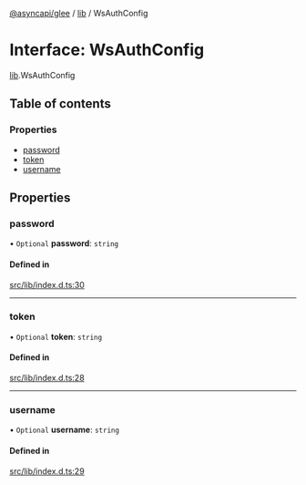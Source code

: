 [@asyncapi/glee](../README.md) / [lib](../modules/lib.md) / WsAuthConfig

# Interface: WsAuthConfig

[lib](../modules/lib.md).WsAuthConfig

## Table of contents

### Properties

- [password](lib.WsAuthConfig.md#password)
- [token](lib.WsAuthConfig.md#token)
- [username](lib.WsAuthConfig.md#username)

## Properties

### password

• `Optional` **password**: `string`

#### Defined in

[src/lib/index.d.ts:30](https://github.com/asyncapi/glee/blob/60484de/src/lib/index.d.ts#L30)

___

### token

• `Optional` **token**: `string`

#### Defined in

[src/lib/index.d.ts:28](https://github.com/asyncapi/glee/blob/60484de/src/lib/index.d.ts#L28)

___

### username

• `Optional` **username**: `string`

#### Defined in

[src/lib/index.d.ts:29](https://github.com/asyncapi/glee/blob/60484de/src/lib/index.d.ts#L29)
